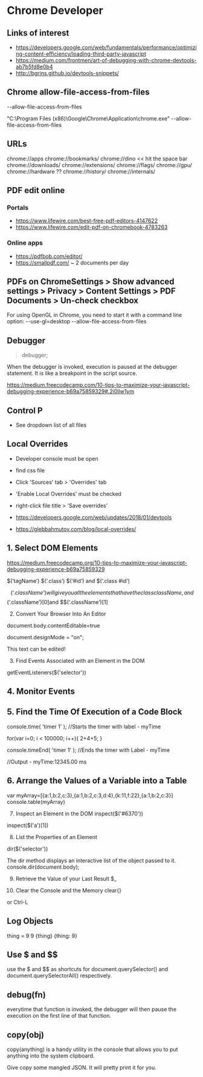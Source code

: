 
# Chrome Developer


##  Links of interest

* https://developers.google.com/web/fundamentals/performance/optimizing-content-efficiency/loading-third-party-javascript
* https://medium.com/frontmen/art-of-debugging-with-chrome-devtools-ab7b5fd8e0b4
* http://bgrins.github.io/devtools-snippets/


## Chrome allow-file-access-from-files

--allow-file-access-from-files

"C:\Program Files (x86)\Google\Chrome\Application\chrome.exe" --allow-file-access-from-files

## URLs

chrome://apps
chrome://bookmarks/
chrome://dino << hit the space bar
chrome://downloads/
chrome://extensions/
chrome://flags/
chrome://gpu/
chrome://hardware ??
chrome://history/
chrome://internals/

## PDF edit online

### Portals

* https://www.lifewire.com/best-free-pdf-editors-4147622
* https://www.lifewire.com/edit-pdf-on-chromebook-4783263


### Online apps

* https://pdfbob.com/editor/
* https://smallpdf.com/ ~ 2 documents per day


## PDFs on ChromeSettings > Show advanced settings > Privacy > Content Settings > PDF Documents > Un-check checkbox


For using OpenGL in Chrome, you need to start it with a command line option:
--use-gl=desktop
--allow-file-access-from-files


## Debugger

> debugger;

When the debugger is invoked, execution is paused at the debugger statement. It is like a breakpoint in the script source.

https://medium.freecodecamp.com/10-tips-to-maximize-your-javascript-debugging-experience-b69a75859329#.2i0llw1ym


## Control P

* See dropdown list of all files


## Local Overrides

* Developer console must be open
* find css file
* Click 'Sources' tab > 'Overrides' tab
* 'Enable Local Overrides' must be checked
* right-click file title > 'Save overrides'

* https://developers.google.com/web/updates/2018/01/devtools
* https://glebbahmutov.com/blog/local-overrides/

## 1. Select DOM Elements

https://medium.freecodecamp.org/10-tips-to-maximize-your-javascript-debugging-experience-b69a75859329

$(‘tagName’) $(‘.class’) $(‘#id’) and $(‘.class #id’)

 $$(‘.className’) will give you all the elements that have the class className, and $$(‘.className’)[0]and $$(‘.className’)[1]


2. Convert Your Browser Into An Editor

document.body.contentEditable=true

document.designMode = "on";


<div contenteditable="true">
  This text can be edited!
</div>


3. Find Events Associated with an Element in the DOM

getEventListeners($('selector'))


## 4. Monitor Events



## 5. Find the Time Of Execution of a Code Block

console.time( 'timer 1' ); //Starts the timer with label - myTime

for(var i=0; i < 100000; i++){
  2+4+5;
}

console.timeEnd( 'timer 1' ); //Ends the timer with Label - myTime

//Output - myTime:12345.00 ms


## 6. Arrange the Values of a Variable into a Table

var myArray=[{a:1,b:2,c:3},{a:1,b:2,c:3,d:4},{k:11,f:22},{a:1,b:2,c:3}]
console.table(myArray)

7. Inspect an Element in the DOM
inspect($('#6370'))

inspect($('a')[1])

8. List the Properties of an Element

dir($('selector'))

The dir method displays an interactive list of the object passed to it.
console.dir(document.body);


9. Retrieve the Value of your Last Result
$_


10. Clear the Console and the Memory
clear{}

or Ctrl-L

## Log Objects

thing = 9
9
{thing}
{thing: 9}


## Use $ and $$

use the $ and $$ as shortcuts for document.querySelector() and document.querySelectorAll() respectively.

## debug(fn)

everytime that function is invoked, the debugger will then pause the execution on the first line of that function.

## copy(obj)

copy(anything) is a handy utility in the console that allows you to put anything into the system clipboard.

Give copy some mangled JSON. It will pretty print it for you.